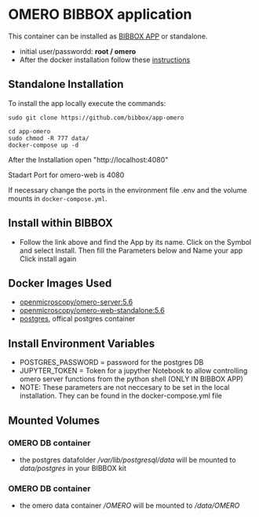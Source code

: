 # OMERO BIBBOX application

This container can be installed as [BIBBOX APP](https://bibbox.readthedocs.io/en/latest/) or standalone. 

* initial user/passwordd: **root / omero**
* After the docker installation follow these [instructions](INSTALL-APP.md)

## Standalone Installation 

To install the app locally execute the commands:

`sudo git clone https://github.com/bibbox/app-omero`

`cd app-omero` <br>
`sudo chmod -R 777 data/` <br>
`docker-compose up -d` <br>

After the Installation open "http://localhost:4080"

Stadart Port for omero-web is 4080

If necessary change the ports in the environment file .env and the volume mounts in `docker-compose.yml`.

## Install within BIBBOX

* Follow the link above and find the App by its name. Click on the Symbol and select Install. Then fill the Parameters below and Name your app Click install again

## Docker Images Used
 * [openmicroscopy/omero-server:5.6](https://hub.docker.com/r/openmicroscopy/omero-server/)
 * [openmicroscopy/omero-web-standalone:5.6](https://hub.docker.com/r/openmicroscopy/omero-web-standalone/) 
 * [postgres](https://hub.docker.com/_/postgres/), offical postgres container
 
## Install Environment Variables
  *	POSTGRES_PASSWORD = password for the postgres DB
  *	JUPYTER_TOKEN = Token for a jupyther Notebook to allow controlling omero server functions from the python shell (ONLY IN BIBBOX APP)
  *	NOTE: These parameters are not neccesary to be set in the local installation. They can be found in the docker-compose.yml file

## Mounted Volumes
### OMERO DB container 
* the postgres datafolder _/var/lib/postgresql/data_ will be mounted to _data/postgres_ in your BIBBOX kit 
### OMERO DB container
* the omero data container _/OMERO_ will be mounted to _/data/OMERO_ 
